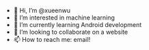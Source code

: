 - 👋 Hi, I’m @xueenwu
- 👀 I’m interested in machine learning
- 🌱 I’m currently learning Android development
- 💞️ I’m looking to collaborate on a website
- 📫 How to reach me: email!
<!---
xueenwu/xueenwu is a ✨ special ✨ repository because its `README.md` (this file) appears on your GitHub profile.
You can click the Preview link to take a look at your changes.
--->
